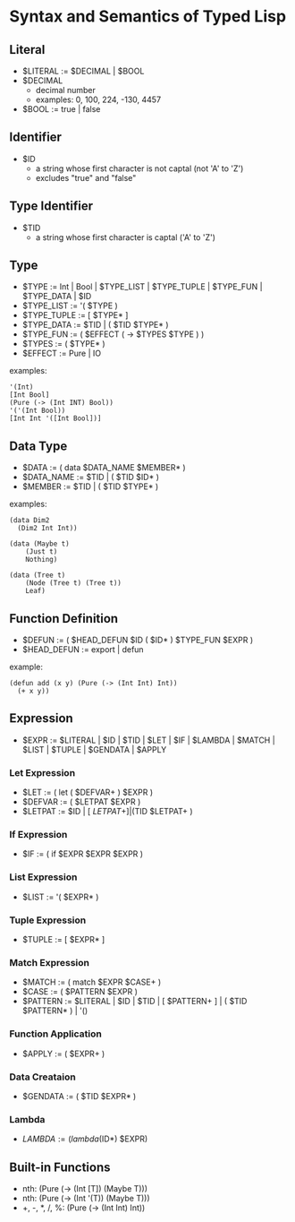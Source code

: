 # Syntax and Semantics of Typed Lisp

## Literal

- $LITERAL := $DECIMAL | $BOOL
- $DECIMAL
  - decimal number
  - examples: 0, 100, 224, -130, 4457
- $BOOL := true | false

## Identifier

- $ID
  - a string whose first character is not captal (not 'A' to 'Z')
  - excludes "true" and "false"

## Type Identifier

- $TID
  - a string whose first character is captal ('A' to 'Z')

## Type

- $TYPE := Int | Bool | $TYPE_LIST | $TYPE_TUPLE | $TYPE_FUN | $TYPE_DATA | $ID
- $TYPE_LIST := '( $TYPE )
- $TYPE_TUPLE := \[ $TYPE* \]
- $TYPE_DATA := $TID | ( $TID $TYPE* )
- $TYPE_FUN := ( $EFFECT ( -> $TYPES $TYPE ) )
- $TYPES := ( $TYPE* )
- $EFFECT := Pure | IO

examples:
```common-lisp
'(Int)
[Int Bool]
(Pure (-> (Int INT) Bool))
'('(Int Bool))
[Int Int '([Int Bool])]
```

## Data Type

- $DATA := ( data $DATA_NAME $MEMBER* )
- $DATA_NAME := $TID | ( $TID $ID* )
- $MEMBER := $TID | ( $TID $TYPE* )

examples:
```common-lisp
(data Dim2
  (Dim2 Int Int))

(data (Maybe t)
    (Just t)
    Nothing)

(data (Tree t)
    (Node (Tree t) (Tree t))
    Leaf)
```

## Function Definition

- $DEFUN := ( $HEAD_DEFUN $ID ( $ID* ) $TYPE_FUN $EXPR )
- $HEAD_DEFUN := export | defun

example:
```
(defun add (x y) (Pure (-> (Int Int) Int))
  (+ x y))
```

## Expression

- $EXPR := $LITERAL | $ID | $TID | $LET | $IF | $LAMBDA | $MATCH | $LIST | $TUPLE | $GENDATA | $APPLY

### Let Expression

- $LET := ( let ( $DEFVAR+ ) $EXPR )
- $DEFVAR := ( $LETPAT $EXPR )
- $LETPAT := $ID | [ $LETPAT+ ] | ($TID $LETPAT+ )

### If Expression

- $IF := ( if $EXPR $EXPR $EXPR )

### List Expression

- $LIST := '( $EXPR* )

### Tuple Expression

- $TUPLE := [ $EXPR* ]

### Match Expression

- $MATCH := ( match $EXPR $CASE+ )
- $CASE := ( $PATTERN $EXPR )
- $PATTERN := $LITERAL | $ID | $TID | \[ $PATTERN+ \] | ( $TID $PATTERN* ) | '()

### Function Application

- $APPLY := ( $EXPR+ )

### Data Creataion

- $GENDATA := ( $TID $EXPR* )

### Lambda

- $LAMBDA := (lambda ($ID*) $EXPR)

## Built-in Functions

- nth: (Pure (-> (Int \[T\]) (Maybe T)))
- nth: (Pure (-> (Int '(T)) (Maybe T)))
- +, -, *, /, %: (Pure (-> (Int Int) Int))
